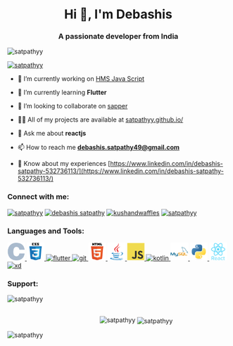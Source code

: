 <h1 align="center">Hi 👋, I'm Debashis</h1>
<h3 align="center">A passionate developer from India</h3>

<p align="left"> <img src="https://komarev.com/ghpvc/?username=satpathyy&label=Profile%20views&color=0e75b6&style=flat" alt="satpathyy" /> </p>

<p align="left"> <a href="https://twitter.com/satpathyy" target="blank"><img src="https://img.shields.io/twitter/follow/satpathyy?logo=twitter&style=for-the-badge" alt="satpathyy" /></a> </p>

- 🔭 I’m currently working on [HMS Java Script](https://github.com/satpathyy/hms_new)

- 🌱 I’m currently learning **Flutter**

- 👯 I’m looking to collaborate on [sapper](https://github.com/satpathyy/sapper)

- 👨‍💻 All of my projects are available at [satpathyy.github.io/](satpathyy.github.io/)

- 💬 Ask me about **reactjs**

- 📫 How to reach me **debashis.satpathy49@gmail.com**

- 📄 Know about my experiences [https://www.linkedin.com/in/debashis-satpathy-532736113/](https://www.linkedin.com/in/debashis-satpathy-532736113/)

<h3 align="left">Connect with me:</h3>
<p align="left">
<a href="https://twitter.com/satpathyy" target="blank"><img align="center" src="https://cdn.jsdelivr.net/npm/simple-icons@3.0.1/icons/twitter.svg" alt="satpathyy" height="30" width="40" /></a>
<a href="https://linkedin.com/in/debashis satpathy" target="blank"><img align="center" src="https://cdn.jsdelivr.net/npm/simple-icons@3.0.1/icons/linkedin.svg" alt="debashis satpathy" height="30" width="40" /></a>
<a href="https://instagram.com/kushandwaffles" target="blank"><img align="center" src="https://cdn.jsdelivr.net/npm/simple-icons@3.0.1/icons/instagram.svg" alt="kushandwaffles" height="30" width="40" /></a>
<a href="https://www.hackerrank.com/satpathyy" target="blank"><img align="center" src="https://cdn.jsdelivr.net/npm/simple-icons@3.0.1/icons/hackerrank.svg" alt="satpathyy" height="30" width="40" /></a>
</p>

<h3 align="left">Languages and Tools:</h3>
<p align="left"> <a href="https://www.cprogramming.com/" target="_blank"> <img src="https://raw.githubusercontent.com/devicons/devicon/master/icons/c/c-original.svg" alt="c" width="40" height="40"/> </a> <a href="https://www.w3schools.com/css/" target="_blank"> <img src="https://raw.githubusercontent.com/devicons/devicon/master/icons/css3/css3-original-wordmark.svg" alt="css3" width="40" height="40"/> </a> <a href="https://flutter.dev" target="_blank"> <img src="https://www.vectorlogo.zone/logos/flutterio/flutterio-icon.svg" alt="flutter" width="40" height="40"/> </a> <a href="https://git-scm.com/" target="_blank"> <img src="https://www.vectorlogo.zone/logos/git-scm/git-scm-icon.svg" alt="git" width="40" height="40"/> </a> <a href="https://www.w3.org/html/" target="_blank"> <img src="https://raw.githubusercontent.com/devicons/devicon/master/icons/html5/html5-original-wordmark.svg" alt="html5" width="40" height="40"/> </a> <a href="https://www.java.com" target="_blank"> <img src="https://raw.githubusercontent.com/devicons/devicon/master/icons/java/java-original.svg" alt="java" width="40" height="40"/> </a> <a href="https://developer.mozilla.org/en-US/docs/Web/JavaScript" target="_blank"> <img src="https://raw.githubusercontent.com/devicons/devicon/master/icons/javascript/javascript-original.svg" alt="javascript" width="40" height="40"/> </a> <a href="https://kotlinlang.org" target="_blank"> <img src="https://www.vectorlogo.zone/logos/kotlinlang/kotlinlang-icon.svg" alt="kotlin" width="40" height="40"/> </a> <a href="https://www.mysql.com/" target="_blank"> <img src="https://raw.githubusercontent.com/devicons/devicon/master/icons/mysql/mysql-original-wordmark.svg" alt="mysql" width="40" height="40"/> </a> <a href="https://www.python.org" target="_blank"> <img src="https://raw.githubusercontent.com/devicons/devicon/master/icons/python/python-original.svg" alt="python" width="40" height="40"/> </a> <a href="https://reactjs.org/" target="_blank"> <img src="https://raw.githubusercontent.com/devicons/devicon/master/icons/react/react-original-wordmark.svg" alt="react" width="40" height="40"/> </a> <a href="https://www.adobe.com/products/xd.html" target="_blank"> <img src="https://cdn.worldvectorlogo.com/logos/adobe-xd.svg" alt="xd" width="40" height="40"/> </a> </p>

<h3 align="left">Support:</h3>
<p><a href="https://www.buymeacoffee.com/satpathyy"> <img align="left" src="https://cdn.buymeacoffee.com/buttons/v2/default-yellow.png" height="50" width="210" alt="satpathyy" /></a></p><br><br>

<p><img align="left" src="https://github-readme-stats.vercel.app/api/top-langs?username=satpathyy&show_icons=true&locale=en&layout=compact" alt="satpathyy" /></p>

<p>&nbsp;<img align="center" src="https://github-readme-stats.vercel.app/api?username=satpathyy&show_icons=true&locale=en" alt="satpathyy" /></p>

<p><img align="center" src="https://github-readme-streak-stats.herokuapp.com/?user=satpathyy&" alt="satpathyy" /></p>
